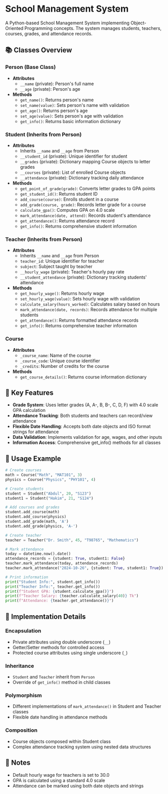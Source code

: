 # School Management System

A Python-based School Management System implementing Object-Oriented Programming concepts. The system manages students, teachers, courses, grades, and attendance records.

## 📚 Classes Overview

### Person (Base Class)
- **Attributes**
  - `__name` (private): Person's full name
  - `__age` (private): Person's age
- **Methods**
  - `get_name()`: Returns person's name
  - `set_name(value)`: Sets person's name with validation
  - `get_age()`: Returns person's age
  - `set_age(value)`: Sets person's age with validation
  - `get_info()`: Returns basic information dictionary

### Student (Inherits from Person)
- **Attributes**
  - Inherits `__name` and `__age` from Person
  - `__student_id` (private): Unique identifier for student
  - `__grades` (private): Dictionary mapping Course objects to letter grades
  - `__courses` (private): List of enrolled Course objects
  - `__attendance` (private): Dictionary tracking daily attendance
- **Methods**
  - `get_point_of_grade(grade)`: Converts letter grades to GPA points
  - `get_student_id()`: Returns student ID
  - `add_course(course)`: Enrolls student in a course
  - `add_grade(course, grade)`: Records letter grade for a course
  - `calculate_gpa()`: Computes GPA on 4.0 scale
  - `mark_attendance(date, attend)`: Records student's attendance
  - `get_attendance()`: Returns attendance record
  - `get_info()`: Returns comprehensive student information

### Teacher (Inherits from Person)
- **Attributes**
  - Inherits `__name` and `__age` from Person
  - `teacher_id`: Unique identifier for teacher
  - `subject`: Subject taught by teacher
  - `__hourly_wage` (private): Teacher's hourly pay rate
  - `__student_attendance` (private): Dictionary tracking students' attendance
- **Methods**
  - `get_hourly_wage()`: Returns hourly wage
  - `set_hourly_wage(value)`: Sets hourly wage with validation
  - `calculate_salary(hours_worked)`: Calculates salary based on hours
  - `mark_attendance(date, records)`: Records attendance for multiple students
  - `get_attendance()`: Returns formatted attendance records
  - `get_info()`: Returns comprehensive teacher information

### Course
- **Attributes**
  - `_course_name`: Name of the course
  - `_course_code`: Unique course identifier
  - `_credits`: Number of credits for the course
- **Methods**
  - `get_course_details()`: Returns course information dictionary

## 🎯 Key Features

- **Grade System**: Uses letter grades (A, A-, B, B-, C, D, F) with 4.0 scale GPA calculation
- **Attendance Tracking**: Both students and teachers can record/view attendance
- **Flexible Date Handling**: Accepts both date objects and ISO format strings for attendance
- **Data Validation**: Implements validation for age, wages, and other inputs
- **Information Access**: Comprehensive get_info() methods for all classes

## 🚀 Usage Example

```python
# Create courses
math = Course("Math", "MAT101", 3)
physics = Course("Physics", "PHY101", 4)

# Create students
student = Student("Abdul", 20, "S123")
student1 = Student("Hakim", 21, "S124")

# Add courses and grades
student.add_course(math)
student.add_course(physics)
student.add_grade(math, 'A')
student.add_grade(physics, 'A-')

# Create teacher
teacher = Teacher("Dr. Smith", 45, "T98765", "Mathematics")

# Mark attendance
today = datetime.now().date()
attendance_records = {student: True, student1: False}
teacher.mark_attendance(today, attendance_records)
teacher.mark_attendance("2024-10-26", {student: True, student1: True})

# Print information
print("Student Info:", student.get_info())
print("Teacher Info:", teacher.get_info())
print(f"Student GPA: {student.calculate_gpa()}")
print(f"Teacher Salary: {teacher.calculate_salary(40)} Tk")
print(f"Attendance: {teacher.get_attendance()}")
```

## 🔑 Implementation Details

### Encapsulation
- Private attributes using double underscore (`__`)
- Getter/Setter methods for controlled access
- Protected course attributes using single underscore (`_`)

### Inheritance
- `Student` and `Teacher` inherit from `Person`
- Override of `get_info()` method in child classes

### Polymorphism
- Different implementations of `mark_attendance()` in Student and Teacher classes
- Flexible date handling in attendance methods

### Composition
- Course objects composed within Student class
- Complex attendance tracking system using nested data structures

## 📝 Notes
- Default hourly wage for teachers is set to 30.0
- GPA is calculated using a standard 4.0 scale
- Attendance can be marked using both date objects and strings
